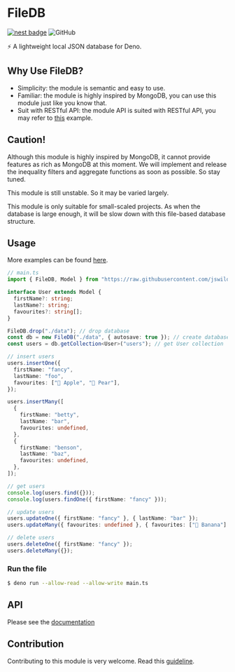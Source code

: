 # FileDB

[![nest badge](https://nest.land/badge.svg)](https://nest.land/package/filedb)
![GitHub](https://img.shields.io/github/license/jswildcards/filedb)

:zap: A lightweight local JSON database for Deno.

## Why Use FileDB?

- Simplicity: the module is semantic and easy to use.
- Familiar: the module is highly inspired by MongoDB, you can use this module just like you know that.
- Suit with RESTful API: the module API is suited with RESTful API, you may refer to [this](https://github.com/jswildcards/filedb/blob/main/example/with_oak.ts) example.

## Caution!

Although this module is highly inspired by MongoDB, it cannot provide features as rich as MongoDB at this moment. We will implement and release the inequality filters and aggregate functions as soon as possible. So stay tuned.

This module is still unstable. So it may be varied largely.

This module is only suitable for small-scaled projects. As when the database is large enough, it will be slow down with this file-based database structure.

## Usage

More examples can be found [here](https://github.com/jswildcards/filedb/tree/main/example).

```ts
// main.ts
import { FileDB, Model } from "https://raw.githubusercontent.com/jswildcards/filedb/main/mod.ts";

interface User extends Model {
  firstName?: string;
  lastName?: string;
  favourites?: string[];
}

FileDB.drop("./data"); // drop database
const db = new FileDB("./data", { autosave: true }); // create database with autosave
const users = db.getCollection<User>("users"); // get User collection

// insert users
users.insertOne({
  firstName: "fancy",
  lastName: "foo",
  favourites: ["🍎 Apple", "🍐 Pear"],
});

users.insertMany([
  {
    firstName: "betty",
    lastName: "bar",
    favourites: undefined,
  },
  {
    firstName: "benson",
    lastName: "baz",
    favourites: undefined,
  },
]);

// get users
console.log(users.find({}));
console.log(users.findOne({ firstName: "fancy" }));

// update users
users.updateOne({ firstName: "fancy" }, { lastName: "bar" });
users.updateMany({ favourites: undefined }, { favourites: ["🍌 Banana"] });

// delete users
users.deleteOne({ firstName: "fancy" });
users.deleteMany({});
```

### Run the file

```bash
$ deno run --allow-read --allow-write main.ts
```

## API

Please see the [documentation](https://doc.deno.land/https/x.nest.land/filedb@0.0.4/mod.ts)

## Contribution

Contributing to this module is very welcome. Read this [guideline](https://github.com/jswildcards/filedb/blob/main/CONTRIBUTING.md).
